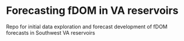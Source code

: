 # Forecasting fDOM in VA reservoirs 
Repo for initial data exploration and forecast development of fDOM forecasts in Southwest VA reservoirs